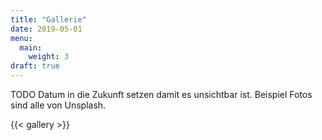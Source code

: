 ```yaml
---
title: "Gallerie"
date: 2019-05-01
menu:
  main:
    weight: 3
draft: true
---
```


TODO Datum in die Zukunft setzen damit es unsichtbar ist. Beispiel Fotos sind alle von Unsplash.

{{< gallery >}}
